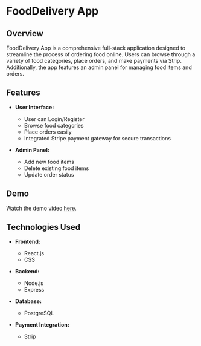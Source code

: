 # FoodDelivery App

## Overview

FoodDelivery App is a comprehensive full-stack application designed to streamline the process of ordering food online. Users can browse through a variety of food categories, place orders, and make payments via Strip. Additionally, the app features an admin panel for managing food items and orders.

## Features

- **User Interface:**
  - User can Login/Register
  - Browse food categories
  - Place orders easily
  - Integrated Stripe payment gateway for secure transactions

- **Admin Panel:**
  - Add new food items
  - Delete existing food items
  - Update order status
 
## Demo

Watch the demo video [here](https://www.youtube.com/watch?v=your_video_id).

## Technologies Used

- **Frontend:**
  - React.js
  - CSS

- **Backend:**
  - Node.js
  - Express

- **Database:**
  - PostgreSQL

- **Payment Integration:**
  - Strip

